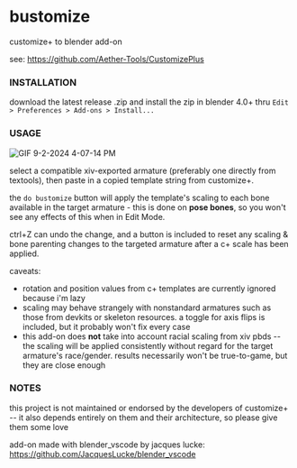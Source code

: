 # bustomize
customize+ to blender add-on

see: https://github.com/Aether-Tools/CustomizePlus

### INSTALLATION
download the latest release .zip and install the zip in blender 4.0+ thru `Edit > Preferences > Add-ons > Install...`

### USAGE
![GIF 9-2-2024 4-07-14 PM](https://github.com/user-attachments/assets/2a74c52a-f1ba-42c4-9d3d-47c07057ae53)

select a compatible xiv-exported armature (preferably one directly from textools), then paste in a copied template string from customize+.

the `do bustomize` button will apply the template's scaling to each bone available in the target armature - this is done on **pose bones**, so you won't see any effects of this when in Edit Mode.

ctrl+Z can undo the change, and a button is included to reset any scaling & bone parenting changes to the targeted armature after a c+ scale has been applied.

caveats:
- rotation and position values from c+ templates are currently ignored because i'm lazy
- scaling may behave strangely with nonstandard armatures such as those from devkits or skeleton resources. a toggle for axis flips is included, but it probably won't fix every case
- this add-on does **not** take into account racial scaling from xiv pbds -- the scaling will be applied consistently without regard for the target armature's race/gender. results necessarily won't be true-to-game, but they are close enough

### NOTES
this project is not maintained or endorsed by the developers of customize+ -- it also depends entirely on them and their architecture, so please give them some love

add-on made with blender_vscode by jacques lucke: https://github.com/JacquesLucke/blender_vscode
